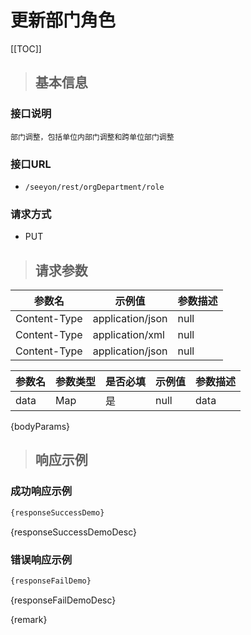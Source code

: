 # 更新部门角色

[[TOC]]

>## 基本信息

### 接口说明
```text
部门调整，包括单位内部门调整和跨单位部门调整
```

### 接口URL

- `/seeyon/rest/orgDepartment/role`

### 请求方式
- PUT

>## 请求参数

参数名 | 示例值 | 参数描述 
 --- | --- | ---
Content-Type|application/json|null
Content-Type|application/xml|null
Content-Type|application/json|null




参数名 | 参数类型 | 是否必填 | 示例值 | 参数描述 
 ---| ---| --- | --- | --- 
data|Map|是|null|data

{bodyParams}

> ## 响应示例

### 成功响应示例
```javascript
{responseSuccessDemo}
```

{responseSuccessDemoDesc}

### 错误响应示例
```javascript
{responseFailDemo}
```

{responseFailDemoDesc}


{remark}
